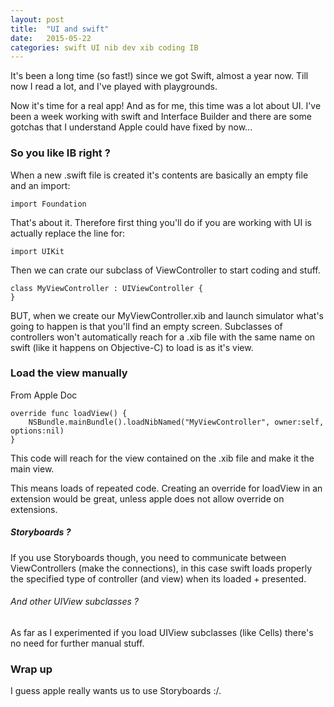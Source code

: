 ```yaml
---
layout: post
title:  "UI and swift"
date:   2015-05-22
categories: swift UI nib dev xib coding IB
---
```


It's been a long time (so fast!) since we got Swift, almost a year now. Till now I read a lot, and I've played with playgrounds.

Now it's time for a real app! And as for me, this time was a lot about UI. I've been a week working with swift and Interface Builder and there are some gotchas that I understand Apple could have fixed by now...

### So you like IB right ?

When a new .swift file is created it's contents are basically an empty file and an import:

	import Foundation
	
That's about it. Therefore first thing you'll do if you are working with UI is actually replace the line for:

	import UIKit
	
Then we can crate our subclass of ViewController to start coding and stuff.

	class MyViewController : UIViewController {
	}		
	
BUT, when we create our MyViewController.xib and launch simulator what's going to happen is that you'll find an empty screen.
Subclasses of controllers won't automatically reach for a .xib file with the same name on swift (like it happens on Objective-C) to load is as it's view.

### Load the view manually

From Apple Doc

	override func loadView() {
		NSBundle.mainBundle().loadNibNamed("MyViewController", owner:self, options:nil)
	}
This code will reach for the view contained on the .xib file and make it the main view.

This means loads of repeated code.
Creating an override for loadView in an extension would be great, unless apple does not allow override on extensions.

##### Storyboards ?

If you use Storyboards though, you need to communicate between ViewControllers (make the connections), in this case swift loads properly the specified type of controller (and view) when its loaded + presented.

###### And other UIView subclasses ?

As far as I experimented if you load UIView subclasses (like Cells) there's no need for further manual stuff.

### Wrap up

I guess apple really wants us to use Storyboards :/.
